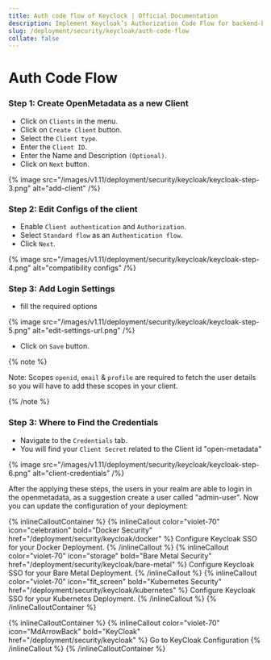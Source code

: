 ```yaml
---
title: Auth code flow of Keyclock | Official Documentation
description: Implement Keycloak’s Authorization Code Flow for backend-based secure logins using token exchange, identity claims, and session control.
slug: /deployment/security/keycloak/auth-code-flow
collate: false
---
```


# Auth Code Flow 


### Step 1: Create OpenMetadata as a new Client
- Click on `Clients` in the menu.
- Click on `Create Client` button.
- Select the `Client type`.
- Enter the `Client ID`.
- Enter the Name and Description `(Optional)`.
- Click on `Next` button.

{% image src="/images/v1.11/deployment/security/keycloak/keycloak-step-3.png" alt="add-client" /%}

### Step 2: Edit Configs of the client
- Enable `Client authentication` and `Authorization`.
- Select `Standard flow` as an `Authentication flow`.
- Click `Next`.

{% image src="/images/v1.11/deployment/security/keycloak/keycloak-step-4.png" alt="compatibility configs" /%}

### Step 3: Add Login Settings
- fill the required options

{% image src="/images/v1.11/deployment/security/keycloak/keycloak-step-5.png" alt="edit-settings-url.png" /%}

- Click on `Save` button.

{% note %}

Note: Scopes `openid`, `email` & `profile` are required to fetch the user details so you will have to add these scopes in your client.

{% /note %}

### Step 3: Where to Find the Credentials

- Navigate to the `Credentials` tab.
- You will find your `Client Secret` related to the Client id "open-metadata"

{% image src="/images/v1.11/deployment/security/keycloak/keycloak-step-6.png" alt="client-credentials" /%}


After the applying these steps, the users in your realm are able to login in the openmetadata, as a suggestion create a user called "admin-user". Now you can update the configuration of your deployment:

{% inlineCalloutContainer %}
  {% inlineCallout
    color="violet-70"
    icon="celebration"
    bold="Docker Security"
    href="/deployment/security/keycloak/docker" %}
    Configure Keycloak SSO for your Docker Deployment.
  {% /inlineCallout %}
  {% inlineCallout
    color="violet-70"
    icon="storage"
    bold="Bare Metal Security"
    href="/deployment/security/keycloak/bare-metal" %}
    Configure Keycloak SSO for your Bare Metal Deployment.
  {% /inlineCallout %}
  {% inlineCallout
    color="violet-70"
    icon="fit_screen"
    bold="Kubernetes Security"
    href="/deployment/security/keycloak/kubernetes" %}
    Configure Keycloak SSO for your Kubernetes Deployment.
  {% /inlineCallout %}
{% /inlineCalloutContainer %}

{% inlineCalloutContainer %}
  {% inlineCallout
    color="violet-70"
    icon="MdArrowBack"
    bold="KeyCloak"
    href="/deployment/security/keycloak" %}
    Go to KeyCloak Configuration
  {% /inlineCallout %}
{% /inlineCalloutContainer %}